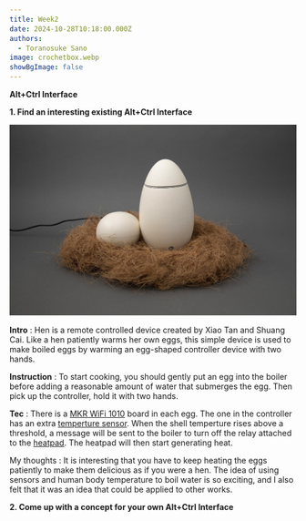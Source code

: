 ```yaml
---
title: Week2
date: 2024-10-28T10:18:00.000Z
authors:
  - Toranosuke Sano
image: crochetbox.webp
showBgImage: false
---
```

**Alt+Ctrl Interface**

**1. Find an interesting existing Alt+Ctrl Interface**

![](egg1.jpg "Hen")

**Intro** : Hen is a remote controlled device created by Xiao Tan and Shuang Cai. Like a hen patiently warms her own eggs, this simple device is used to make boiled eggs by warming an egg-shaped controller device with two hands.

**Instruction** : To start cooking, you should gently put an egg into the boiler before adding a reasonable amount of water that submerges the egg. Then pick up the controller, hold it with two hands.

**Tec** : There is a [MKR WiFi 1010](https://store-usa.arduino.cc/products/arduino-mkr-wifi-1010) board in each egg. The one in the controller has an extra [temperture sensor](https://www.adafruit.com/product/1782?gclid=CjwKCAjwzuqgBhAcEiwAdj5dRiZcj34Zm1D_GKPbrYFcOSxY-yPCFkfS4TxkmqCTntFV-aUG5jGmVxoCpdYQAvD_BwE). When the shell temperture rises above a threshold, a message will be sent to the boiler to turn off the relay attached to the [heatpad](https://www.adafruit.com/product/1481?gclid=CjwKCAjwzuqgBhAcEiwAdj5dRvUOmZUNsUZAZis1JfSviLZrezdMDI1zol1qy0WIv5TJieCJM55DthoCVDsQAvD_BwE). The heatpad will then start generating heat.

My thoughts : It is interesting that you have to keep heating the eggs patiently to make them delicious as if you were a hen. The idea of using sensors and human body temperature to boil water is so exciting, and I also felt that it was an idea that could be applied to other works.

**2. Come up with a concept for your own Alt+Ctrl Interface**
